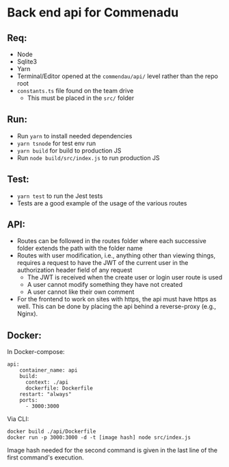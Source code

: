# Back end api for Commenadu
## Req:
* Node
* Sqlite3
* Yarn
* Terminal/Editor opened at the ```commendau/api/``` level rather than the repo root
* ```constants.ts``` file found on the team drive
  * This must be placed in the ```src/``` folder
## Run:
* Run ```yarn``` to install needed dependencies
* ```yarn tsnode``` for test env run
* ```yarn build``` for build to production JS
* Run ```node build/src/index.js``` to run production JS
## Test:
* ```yarn test``` to run the Jest tests
* Tests are a good example of the usage of the various routes
## API:
* Routes can be followed in the routes folder where each successive folder extends the path with the folder name
* Routes with user modification, i.e., anything other than viewing things, requires a request to have the JWT of the current user in the authorization header field of any request
  * The JWT is received when the create user or login user route is used
  * A user cannot modify something they have not created
  * A user cannot like their own comment
* For the frontend to work on sites with https, the api must have https as well. This can be done by placing the api behind a reverse-proxy (e.g., Nginx).
## Docker:
In Docker-compose:
```
api:
    container_name: api
    build:
      context: ./api
      dockerfile: Dockerfile
    restart: "always"
    ports:
      - 3000:3000
```
Via CLI:
```
docker build ./api/Dockerfile
docker run -p 3000:3000 -d -t [image hash] node src/index.js
```
Image hash needed for the second command is given in the last line of the first command's execution.
